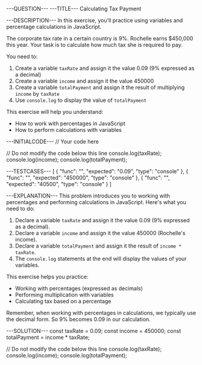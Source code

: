---QUESTION---
---TITLE---
Calculating Tax Payment

---DESCRIPTION---
In this exercise, you'll practice using variables and percentage calculations in JavaScript.

The corporate tax rate in a certain country is 9%. Rochelle earns $450,000 this year. Your task is to calculate how much tax she is required to pay.

You need to:
1. Create a variable `taxRate` and assign it the value 0.09 (9% expressed as a decimal)
2. Create a variable `income` and assign it the value 450000
3. Create a variable `totalPayment` and assign it the result of multiplying `income` by `taxRate`
4. Use `console.log` to display the value of `totalPayment`

This exercise will help you understand:
- How to work with percentages in JavaScript
- How to perform calculations with variables

---INITIALCODE---
// Your code here


// Do not modify the code below this line
console.log(taxRate);
console.log(income);
console.log(totalPayment);

---TESTCASES---
[
  { "func": "", "expected": "0.09", "type": "console" },
  { "func": "", "expected": "450000", "type": "console" },
  { "func": "", "expected": "40500", "type": "console" }
]

---EXPLANATION---
This problem introduces you to working with percentages and performing calculations in JavaScript. Here's what you need to do:

1. Declare a variable `taxRate` and assign it the value 0.09 (9% expressed as a decimal).
2. Declare a variable `income` and assign it the value 450000 (Rochelle's income).
3. Declare a variable `totalPayment` and assign it the result of `income * taxRate`.
4. The `console.log` statements at the end will display the values of your variables.

This exercise helps you practice:
- Working with percentages (expressed as decimals)
- Performing multiplication with variables
- Calculating tax based on a percentage

Remember, when working with percentages in calculations, we typically use the decimal form. So 9% becomes 0.09 in our calculation.

---SOLUTION---
const taxRate = 0.09;
const income = 450000;
const totalPayment = income * taxRate;

// Do not modify the code below this line
console.log(taxRate);
console.log(income);
console.log(totalPayment);